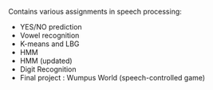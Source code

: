 Contains various assignments in speech processing:
- YES/NO prediction
- Vowel recognition
- K-means and LBG
- HMM
- HMM (updated)
- Digit Recognition
- Final project : Wumpus World (speech-controlled game)
